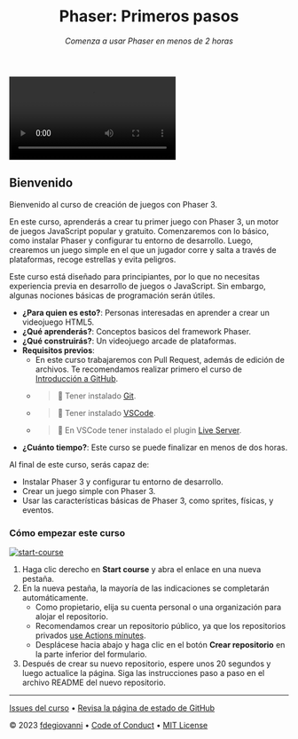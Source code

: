<header>

# Phaser: Primeros pasos

_Comenza a usar Phaser en menos de 2 horas_

</header>
<video src="https://github.com/fdegiovanni/phaser3-get-started/blob/main/videos/cover-es.mp4" autoplay></video>

## Bienvenido

Bienvenido al curso de creación de juegos con Phaser 3.

En este curso, aprenderás a crear tu primer juego con Phaser 3, un motor de juegos JavaScript popular y gratuito. Comenzaremos con lo básico, como instalar Phaser y configurar tu entorno de desarrollo. Luego, crearemos un juego simple en el que un jugador corre y salta a través de plataformas, recoge estrellas y evita peligros.

Este curso está diseñado para principiantes, por lo que no necesitas experiencia previa en desarrollo de juegos o JavaScript. Sin embargo, algunas nociones básicas de programación serán útiles.

- **¿Para quien es esto?**: Personas interesadas en aprender a crear un videojuego HTML5.
- **¿Qué aprenderás?**: Conceptos basicos del framework Phaser.
- **¿Qué construirás?**: Un videojuego arcade de plataformas.
- **Requisitos previos**:
  - En este curso trabajaremos con Pull Request, además de edición de archivos. Te recomendamos realizar primero el curso de [Introducción a GitHub](https://github.com/skills/introduction-to-github).
  - > 🚨 Tener instalado [Git](https://git-scm.com/).
  - > 🚨 Tener instalado [VSCode](https://code.visualstudio.com/).
  - > 🚨 En VSCode tener instalado el plugin [Live Server](https://marketplace.visualstudio.com/items?itemName=ritwickdey.LiveServer).
- **¿Cuánto tiempo?**: Este curso se puede finalizar en menos de dos horas.

Al final de este curso, serás capaz de:

- Instalar Phaser 3 y configurar tu entorno de desarrollo.
- Crear un juego simple con Phaser 3.
- Usar las características básicas de Phaser 3, como sprites, físicas, y eventos.

### Cómo empezar este curso

<!-- For start course, run in JavaScript:
'https://github.com/new?' + new URLSearchParams({
  template_owner: 'TBD-organization',
  template_name: 'TBD-course-name',
  owner: '@me',
  name: 'TBD-organization-TBD-course-name',
  description: 'My clone repository',
  visibility: 'public',
}).toString()
-->

[![start-course](https://user-images.githubusercontent.com/1221423/235727646-4a590299-ffe5-480d-8cd5-8194ea184546.svg)](https://github.com/new?template_owner=fdegiovanni&template_name=phaser3-get-started&owner=%40me&name=phaser3-get-started&description=My+clone+repository&visibility=public)

1. Haga clic derecho en **Start course** y abra el enlace en una nueva pestaña.
2. En la nueva pestaña, la mayoría de las indicaciones se completarán automáticamente.
   - Como propietario, elija su cuenta personal o una organización para alojar el repositorio.
   - Recomendamos crear un repositorio público, ya que los repositorios privados [use Actions minutes](https://docs.github.com/es/billing/managing-billing-for-github-actions/about-billing-for-github-actions).
   - Desplácese hacia abajo y haga clic en el botón **Crear repositorio** en la parte inferior del formulario.
3. Después de crear su nuevo repositorio, espere unos 20 segundos y luego actualice la página. Siga las instrucciones paso a paso en el archivo README del nuevo repositorio.

<footer>

---

[Issues del curso](https://github.com/fdegiovanni/phaser3-get-started/issues) &bull; [Revisa la página de estado de GitHub](https://www.githubstatus.com/)

&copy; 2023 [fdegiovanni](https://github.com/fdegiovanni) &bull; [Code of Conduct](https://www.contributor-covenant.org/version/2/1/code_of_conduct/code_of_conduct.md) &bull; [MIT License](https://gh.io/mit)

</footer>
